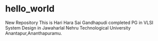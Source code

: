 # hello_world
New Repository
 This is Hari Hara Sai Gandhapudi completed PG in VLSI System Design in Jawaharlal Nehru Technological University Anantapur,Ananthapuramu.

